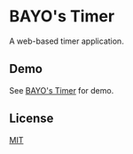 # BAYO's Timer

A web-based timer application.

## Demo

See [BAYO's Timer](https://bayo-timer.firebaseapp.com) for demo.

## License

[MIT](LICENSE.txt)
